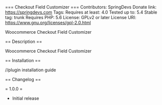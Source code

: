 === Checkout Field Customizer ===
Contributors: SpringDevs
Donate link: https://springdevs.com
Tags: 
Requires at least: 4.0
Tested up to: 5.4
Stable tag: trunk
Requires PHP: 5.6
License: GPLv2 or later
License URI: https://www.gnu.org/licenses/gpl-2.0.html

Woocommerce Checkout Field Customizer

== Description ==

Woocommerce Checkout Field Customizer

== Installation ==

//plugin installation guide

== Changelog ==

= 1.0.0 =
* Initial release